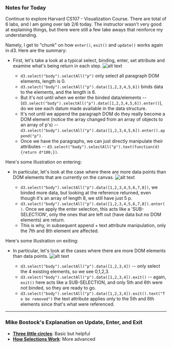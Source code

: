### Notes for Today

Continue to explore Harvard CS107 - Visualization Course. There are total of 6 labs, and I am going over lab 2/6 today. The instructor wasn't very good at explaining things, but there were still a few take aways that reinforce my understanding.


Namely, I get to "chunk" on how `enter()`, `exit()` and `update()` works again in d3. Here are the summary:

* First, let's take a look at a typical select, binding, enter, set attribute and examine what's being return in each step. ![alt text](https://github.com/robert8138/Calendar_Notes/blob/master/images/select_bind_enter_setAttribute_flow.png)

	* `d3.select("body").selectAll("p")` only select all paragraph DOM elements, length is 0.
	* `d3.select("body").selectAll("p").data([1,2,3,4,5,6])` binds data to the elements, and the length is 6.
	* But it's not until when we enter the binded data/elements -- (`d3.select("body").selectAll("p").data([1,2,3,4,5,6]).enter()`), do we see each datum made available in the data structure.
	* It's not until we append the paragraph DOM do they really become a DOM element (notice the array changed from an array of objects to an array of p's) -- `d3.select("body").selectAll("p").data([1,2,3,4,5,6]).enter().append("p")`.
	* Once we have the paragraphs, we can just directly manipulate their attributes -- `d3.select("body").selectAll("p").text(function(d) {return d*100;})`.

Here's some illustration on entering:

* In particular, let's look at the case where there are more data points than DOM elements that are currently on the canvas. ![alt text](https://github.com/robert8138/Calendar_Notes/blob/master/images/enter_pointer_illustration.png)

	* `d3.select("body").selectAll("p").data([1,2,3,4,5,6,7,8])`, we binded more data, but looking at the reference returned, even though it's an array of length 8, we still have just 5 p.
	* `d3.select("body").selectAll("p").data([1,2,3,4,5,6,7,8]).enter()`. Once we apply the enter selection, this acts like a 'SUB-SELECTION', only the ones that are left out (have data but no DOM elements) are return. 
	* This is why, in subsequent append + text attribute manipulation, only the 7th and 8th element are affected.

Here's some illustration on exiting:

* In particular, let's look at the cases where there are more DOM elements than data points. ![alt text](https://github.com/robert8138/Calendar_Notes/blob/master/images/exit_pointer_illustration.png)

	* `d3.select("body").selectAll("p").data([1,2,3,4])` -- only select the 4 existing elements, so we see 0,1,2,3.
	* `d3.select("body").selectAll("p").data([1,2,3,4]).exit()` -- again, `exit()` here acts like a SUB-SELECTION, and only 5th and 6th were not binded, so they are ready to go.
	* `d3.select("body").selectAll("p").data([1,2,3,4]).exit().text("To be removed")` the text attribute applies only to the 5th and 6th elements since that's what were referenced.

---
### Mike Bostock's Explanation on Update, Enter, and Exit

* [**Three little circles**](http://bost.ocks.org/mike/circles/): Basic but helpful
* [**How Selections Work**](http://bost.ocks.org/mike/selection/): More advanced